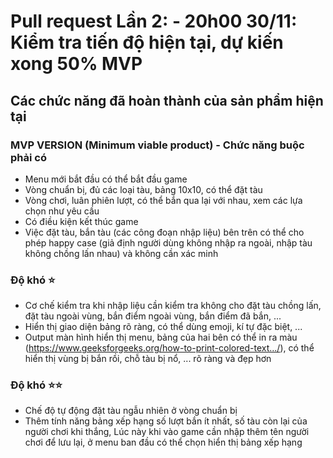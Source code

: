 # Pull request Lần 2: - 20h00 30/11: Kiểm tra tiến độ hiện tại, dự kiến xong 50% MVP

## Các chức năng đã hoàn thành của sản phẩm hiện tại

### MVP VERSION (Minimum viable product) - Chức năng buộc phải có
- Menu mới bắt đầu có thể bắt đầu game
- Vòng chuẩn bị, đủ các loại tàu, bảng 10x10, có thể đặt tàu
- Vòng chơi, luân phiên lượt, có thể bắn qua lại với nhau, xem các lựa chọn như yêu cầu
- Có điều kiện kết thúc game
- Việc đặt tàu, bắn tàu (các công đoạn nhập liệu) bên trên có thể cho phép happy case (giả định người dùng không nhập ra ngoài, nhập tàu không chồng lấn nhau) và không cần xác minh

### Độ khó ⭐
 - Cơ chế kiểm tra khi nhập liệu cần kiểm tra không cho đặt tàu chồng lấn, đặt tàu ngoài vùng, bắn điểm ngoài vùng, bắn điểm đã bắn, ...
- Hiển thị giao diện bảng rõ ràng, có thể dùng emoji, kí tự đặc biệt, ...
- Output màn hình hiển thị menu, bảng của hai bên có thể in ra màu (https://www.geeksforgeeks.org/how-to-print-colored-text.../), có thể hiển thị vùng bị bắn rồi, chỗ tàu bị nổ, ... rõ ràng và đẹp hơn
### Độ khó ⭐⭐
- Chế độ tự động đặt tàu ngẫu nhiên ở vòng chuẩn bị
- Thêm tính năng bảng xếp hạng số lượt bắn ít nhất, số tàu còn lại của người chơi khi thắng, Lúc này khi vào game cần nhập thêm tên người chơi để lưu lại, ở menu ban đầu có thể chọn hiển thị bảng xếp hạng

